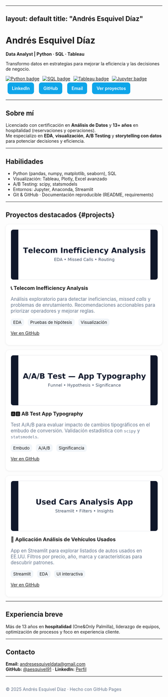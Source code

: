 <link rel="icon" href="assets/img/favicon.png">

---
layout: default
title: "Andrés Esquivel Díaz"
---

<style>
/* ====== Quick styles para mejorar visuales ====== */
.card { transition: transform .15s ease; }
.card:hover { transform: translateY(-3px); }

.badges a img { margin-right: 6px; }
.btn-row a {
  display:inline-block; padding:10px 14px; margin:4px 6px; border-radius:8px;
  text-decoration:none; font-weight:600; background:#0ea5e9; color:#fff;
}
.btn-row a:hover { background:#0284c7; }
.section { margin: 2.2rem 0; }
.grid {
  display:grid; gap:16px;
  grid-template-columns: repeat(auto-fit, minmax(260px, 1fr));
}
.card {
  background:#fff; border-radius:12px; padding:16px;
  box-shadow:0 1px 6px rgba(0,0,0,.08);
}
.card img.thumb {
  width:100%; height:160px; object-fit:cover; border-radius:8px; border:1px solid #e5e7eb;
}
.card h3 { margin-top:.8rem; }
.small { color:#64748b; font-size:.95rem; }
.kpis{ display:flex; gap:12px; flex-wrap:wrap; margin:.4rem 0 0; }
.kpi{ background:#f1f5f9; padding:4px 8px; border-radius:8px; font-size:.85rem; }
footer { margin-top: 2rem; color:#64748b; }
</style>

# Andrés Esquivel Díaz  
**Data Analyst | Python · SQL · Tableau**

Transformo datos en estrategias para mejorar la eficiencia y las decisiones de negocio.

<div class="badges">
  <a href="https://img.shields.io/badge/Python-3776AB?logo=python&logoColor=white"><img src="https://img.shields.io/badge/Python-3776AB?logo=python&logoColor=white" alt="Python badge"></a>
  <a href="https://img.shields.io/badge/SQL-316192?logo=postgresql&logoColor=white"><img src="https://img.shields.io/badge/SQL-316192?logo=postgresql&logoColor=white" alt="SQL badge"></a>
  <a href="https://img.shields.io/badge/Tableau-E97627?logo=tableau&logoColor=white"><img src="https://img.shields.io/badge/Tableau-E97627?logo=tableau&logoColor=white" alt="Tableau badge"></a>
  <a href="https://img.shields.io/badge/Jupyter-F37626?logo=jupyter&logoColor=white"><img src="https://img.shields.io/badge/Jupyter-F37626?logo=jupyter&logoColor=white" alt="Jupyter badge"></a>
</div>

<div class="btn-row">
  <a href="https://www.linkedin.com/in/andres-esquivel-diaz-08691337/" target="_blank">LinkedIn</a>
  <a href="https://github.com/aesquivel91" target="_blank">GitHub</a>
  <a href="mailto:andresesquiveldata@gmail.com">Email</a>
  <a href="#projects">Ver proyectos</a>
</div>

---

## Sobre mí
Licenciado con certificación en **Análisis de Datos** y **13+ años** en hospitalidad (reservaciones y operaciones).  
Me especializo en **EDA**, **visualización**, **A/B Testing** y **storytelling con datos** para potenciar decisiones y eficiencia.

---

## Habilidades
- Python (pandas, numpy, matplotlib, seaborn), SQL  
- Visualización: Tableau, Plotly, Excel avanzado  
- A/B Testing: scipy, statsmodels  
- Entornos: Jupyter, Anaconda, Streamlit  
- Git & GitHub · Documentación reproducible (README, requirements)

---

## Proyectos destacados {#projects}

<div class="grid">

  <div class="card">
    <img class="thumb" src="assets/img/telecom.png" alt="Telecom project thumbnail">
    <h3>📞 Telecom Inefficiency Analysis</h3>
    <p class="small">
      Análisis exploratorio para detectar ineficiencias, <em>missed calls</em> y problemas de enrutamiento.  
      Recomendaciones accionables para priorizar operadores y mejorar reglas.
    </p>
    <div class="kpis">
      <div class="kpi">EDA</div>
      <div class="kpi">Pruebas de hipótesis</div>
      <div class="kpi">Visualización</div>
    </div>
    <p><a class="btn-row" href="https://github.com/aesquivel91/telecom-inefficiency-analysis" target="_blank"><span class="btn-row"><span class="btn">Ver en GitHub</span></span></a></p>
  </div>

  <div class="card">
    <img class="thumb" src="assets/img/abtest.png" alt="A/B typography thumbnail">
    <h3>🅰️🅱️ AB Test App Typography</h3>
    <p class="small">
      Test A/A/B para evaluar impacto de cambios tipográficos en el embudo de conversión.  
      Validación estadística con <code>scipy</code> y <code>statsmodels</code>.
    </p>
    <div class="kpis">
      <div class="kpi">Embudo</div>
      <div class="kpi">A/A/B</div>
      <div class="kpi">Significancia</div>
    </div>
    <p><a class="btn-row" href="https://github.com/aesquivel91/ab-test-app-typography" target="_blank"><span class="btn-row"><span class="btn">Ver en GitHub</span></span></a></p>
  </div>

  <div class="card">
    <img class="thumb" src="assets/img/cars.png" alt="Used cars app thumbnail">
    <h3>🚗 Aplicación Análisis de Vehículos Usados</h3>
    <p class="small">
      App en Streamlit para explorar listados de autos usados en EE.UU.  
      Filtros por precio, año, marca y características para descubrir patrones.
    </p>
    <div class="kpis">
      <div class="kpi">Streamlit</div>
      <div class="kpi">EDA</div>
      <div class="kpi">UI interactiva</div>
    </div>
    <p><a class="btn-row" href="https://github.com/aesquivel91/Aplicacion_Analisis_de_vehiculos_usados" target="_blank"><span class="btn-row"><span class="btn">Ver en GitHub</span></span></a></p>
  </div>

</div>

---

## Experiencia breve
Más de 13 años en **hospitalidad** (One&Only Palmilla), liderazgo de equipos, optimización de procesos y foco en experiencia cliente.

---

## Contacto
**Email:** [andresesquiveldata@gmail.com](mailto:andresesquiveldata@gmail.com)  
**GitHub:** [@aesquivel91](https://github.com/aesquivel91) · **LinkedIn:** [Perfil](https://www.linkedin.com/in/andres-esquivel-diaz-08691337/)

---

<footer>© 2025 Andrés Esquivel Díaz · Hecho con GitHub Pages</footer>
